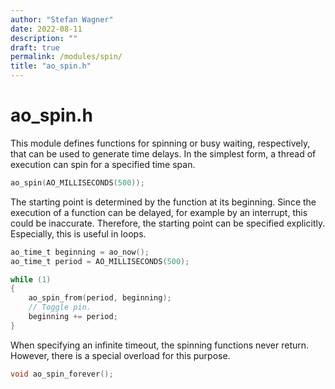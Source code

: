 ```yaml
---
author: "Stefan Wagner"
date: 2022-08-11
description: ""
draft: true
permalink: /modules/spin/
title: "ao_spin.h"
---
```


# ao_spin.h

This module defines functions for spinning or busy waiting, respectively, that can be used to generate time delays.  In the simplest form, a thread of execution can spin for a specified time span.

```c
ao_spin(AO_MILLISECONDS(500));
```

The starting point is determined by the function at its beginning. Since the execution of a function can be delayed, for example by an interrupt, this could be inaccurate. Therefore, the starting point can be specified explicitly. Especially, this is useful in loops.

```c
ao_time_t beginning = ao_now();
ao_time_t period = AO_MILLISECONDS(500);

while (1)
{
    ao_spin_from(period, beginning);
    // Toggle pin.
    beginning += period;
}
```

When specifying an infinite timeout, the spinning functions never return. However, there is a special overload for this purpose.

```c
void ao_spin_forever();
```
